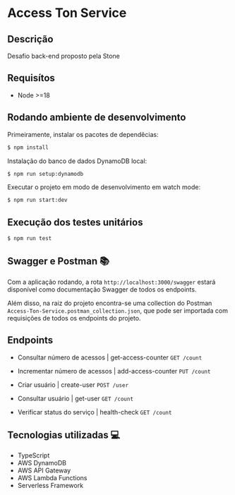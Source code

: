 # Access Ton Service

## Descrição

Desafio back-end proposto pela Stone

## Requisítos
- Node >=18

## Rodando ambiente de desenvolvimento

Primeiramente, instalar os pacotes de dependêcias:
```bash
$ npm install
```

Instalação do banco de dados DynamoDB local:
```bash
$ npm run setup:dynamodb
```

Executar o projeto em modo de desenvolvimento em watch mode:
```bash
$ npm run start:dev
```

## Execução dos testes unitários

```bash
$ npm run test
```

## Swagger e Postman 📚
Com a aplicação rodando, a rota `http://localhost:3000/swagger` estará disponível como documentação Swagger de todos os endpoints.

Além disso, na raiz do projeto encontra-se uma collection do Postman `Access-Ton-Service.postman_collection.json`, que pode ser importada com requisições de todos os endpoints do projeto.

## Endpoints

* Consultar número de acessos | get-access-counter
`GET /count`

* Incrementar número de acessos | add-access-counter
`PUT /count`

* Criar usuário | create-user
`POST /user`

* Consultar usuário | get-user
`GET /count`

* Verificar status do serviço | health-check
`GET /count`

## Tecnologias utilizadas  💻
- TypeScript
- AWS DynamoDB
- AWS API Gateway
- AWS Lambda Functions
- Serverless Framework
